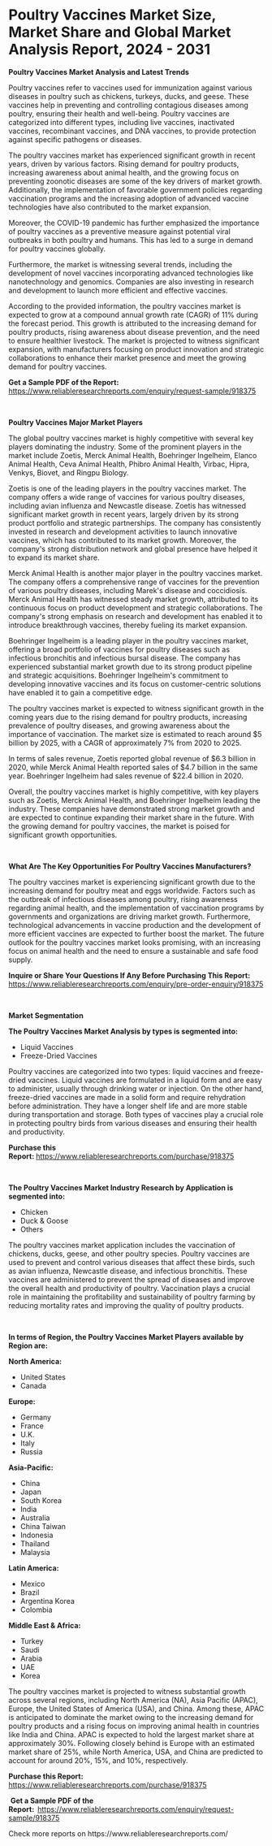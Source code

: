 <p><h1>Poultry Vaccines Market Size, Market Share and Global Market Analysis Report, 2024 - 2031</h1></p><p><strong>Poultry Vaccines Market Analysis and Latest Trends</strong></p>
<p><p>Poultry vaccines refer to vaccines used for immunization against various diseases in poultry such as chickens, turkeys, ducks, and geese. These vaccines help in preventing and controlling contagious diseases among poultry, ensuring their health and well-being. Poultry vaccines are categorized into different types, including live vaccines, inactivated vaccines, recombinant vaccines, and DNA vaccines, to provide protection against specific pathogens or diseases.</p><p>The poultry vaccines market has experienced significant growth in recent years, driven by various factors. Rising demand for poultry products, increasing awareness about animal health, and the growing focus on preventing zoonotic diseases are some of the key drivers of market growth. Additionally, the implementation of favorable government policies regarding vaccination programs and the increasing adoption of advanced vaccine technologies have also contributed to the market expansion.</p><p>Moreover, the COVID-19 pandemic has further emphasized the importance of poultry vaccines as a preventive measure against potential viral outbreaks in both poultry and humans. This has led to a surge in demand for poultry vaccines globally.</p><p>Furthermore, the market is witnessing several trends, including the development of novel vaccines incorporating advanced technologies like nanotechnology and genomics. Companies are also investing in research and development to launch more efficient and effective vaccines.</p><p>According to the provided information, the poultry vaccines market is expected to grow at a compound annual growth rate (CAGR) of 11% during the forecast period. This growth is attributed to the increasing demand for poultry products, rising awareness about disease prevention, and the need to ensure healthier livestock. The market is projected to witness significant expansion, with manufacturers focusing on product innovation and strategic collaborations to enhance their market presence and meet the growing demand for poultry vaccines.</p></p>
<p><strong>Get a Sample PDF of the Report:&nbsp;</strong> <a href="https://www.reliableresearchreports.com/enquiry/request-sample/918375">https://www.reliableresearchreports.com/enquiry/request-sample/918375</a></p>
<p>&nbsp;</p>
<p><strong>Poultry Vaccines Major Market Players</strong></p>
<p><p>The global poultry vaccines market is highly competitive with several key players dominating the industry. Some of the prominent players in the market include Zoetis, Merck Animal Health, Boehringer Ingelheim, Elanco Animal Health, Ceva Animal Health, Phibro Animal Health, Virbac, Hipra, Venkys, Biovet, and Ringpu Biology.</p><p>Zoetis is one of the leading players in the poultry vaccines market. The company offers a wide range of vaccines for various poultry diseases, including avian influenza and Newcastle disease. Zoetis has witnessed significant market growth in recent years, largely driven by its strong product portfolio and strategic partnerships. The company has consistently invested in research and development activities to launch innovative vaccines, which has contributed to its market growth. Moreover, the company's strong distribution network and global presence have helped it to expand its market share.</p><p>Merck Animal Health is another major player in the poultry vaccines market. The company offers a comprehensive range of vaccines for the prevention of various poultry diseases, including Marek's disease and coccidiosis. Merck Animal Health has witnessed steady market growth, attributed to its continuous focus on product development and strategic collaborations. The company's strong emphasis on research and development has enabled it to introduce breakthrough vaccines, thereby fueling its market expansion.</p><p>Boehringer Ingelheim is a leading player in the poultry vaccines market, offering a broad portfolio of vaccines for poultry diseases such as infectious bronchitis and infectious bursal disease. The company has experienced substantial market growth due to its strong product pipeline and strategic acquisitions. Boehringer Ingelheim's commitment to developing innovative vaccines and its focus on customer-centric solutions have enabled it to gain a competitive edge.</p><p>The poultry vaccines market is expected to witness significant growth in the coming years due to the rising demand for poultry products, increasing prevalence of poultry diseases, and growing awareness about the importance of vaccination. The market size is estimated to reach around $5 billion by 2025, with a CAGR of approximately 7% from 2020 to 2025.</p><p>In terms of sales revenue, Zoetis reported global revenue of $6.3 billion in 2020, while Merck Animal Health reported sales of $4.7 billion in the same year. Boehringer Ingelheim had sales revenue of $22.4 billion in 2020.</p><p>Overall, the poultry vaccines market is highly competitive, with key players such as Zoetis, Merck Animal Health, and Boehringer Ingelheim leading the industry. These companies have demonstrated strong market growth and are expected to continue expanding their market share in the future. With the growing demand for poultry vaccines, the market is poised for significant growth opportunities.</p></p>
<p>&nbsp;</p>
<p><strong>What Are The Key Opportunities For Poultry Vaccines Manufacturers?</strong></p>
<p><p>The poultry vaccines market is experiencing significant growth due to the increasing demand for poultry meat and eggs worldwide. Factors such as the outbreak of infectious diseases among poultry, rising awareness regarding animal health, and the implementation of vaccination programs by governments and organizations are driving market growth. Furthermore, technological advancements in vaccine production and the development of more efficient vaccines are expected to further boost the market. The future outlook for the poultry vaccines market looks promising, with an increasing focus on animal health and the need to ensure a sustainable and safe food supply.</p></p>
<p><strong>Inquire or Share Your Questions If Any Before Purchasing This Report:</strong> <a href="https://www.reliableresearchreports.com/enquiry/pre-order-enquiry/918375">https://www.reliableresearchreports.com/enquiry/pre-order-enquiry/918375</a></p>
<p>&nbsp;</p>
<p><strong>Market Segmentation</strong></p>
<p><strong>The Poultry Vaccines Market Analysis by types is segmented into:</strong></p>
<p><ul><li>Liquid Vaccines</li><li>Freeze-Dried Vaccines</li></ul></p>
<p><p>Poultry vaccines are categorized into two types: liquid vaccines and freeze-dried vaccines. Liquid vaccines are formulated in a liquid form and are easy to administer, usually through drinking water or injection. On the other hand, freeze-dried vaccines are made in a solid form and require rehydration before administration. They have a longer shelf life and are more stable during transportation and storage. Both types of vaccines play a crucial role in protecting poultry birds from various diseases and ensuring their health and productivity.</p></p>
<p><strong>Purchase this Report:&nbsp;</strong><a href="https://www.reliableresearchreports.com/purchase/918375">https://www.reliableresearchreports.com/purchase/918375</a></p>
<p>&nbsp;</p>
<p><strong>The Poultry Vaccines Market Industry Research by Application is segmented into:</strong></p>
<p><ul><li>Chicken</li><li>Duck & Goose</li><li>Others</li></ul></p>
<p><p>The poultry vaccines market application includes the vaccination of chickens, ducks, geese, and other poultry species. Poultry vaccines are used to prevent and control various diseases that affect these birds, such as avian influenza, Newcastle disease, and infectious bronchitis. These vaccines are administered to prevent the spread of diseases and improve the overall health and productivity of poultry. Vaccination plays a crucial role in maintaining the profitability and sustainability of poultry farming by reducing mortality rates and improving the quality of poultry products.</p></p>
<p>&nbsp;</p>
<p><strong>In terms of Region, the Poultry Vaccines Market Players available by Region are:</strong></p>
<p>
    <p> <strong> North America: </strong>
        <ul>
            <li>United States</li>
            <li>Canada</li>
        </ul>
        </p> 
    <p> <strong> Europe: </strong>
        <ul>
            <li>Germany</li>
            <li>France</li>
            <li>U.K.</li>
            <li>Italy</li>
            <li>Russia</li>
        </ul>
        </p> 
    <p> <strong> Asia-Pacific: </strong>
        <ul>
            <li>China</li>
            <li>Japan</li>
            <li>South Korea</li>
            <li>India</li>
            <li>Australia</li>
            <li>China Taiwan</li>
            <li>Indonesia</li>
            <li>Thailand</li>
            <li>Malaysia</li>
        </ul>
        </p> 
    <p> <strong> Latin America: </strong>
        <ul>
            <li>Mexico</li>
            <li>Brazil</li>
            <li>Argentina Korea</li>
            <li>Colombia</li>
        </ul>
        </p> 
    <p> <strong> Middle East & Africa: </strong>
        <ul>
            <li>Turkey</li>
            <li>Saudi</li>
            <li>Arabia</li>
            <li>UAE</li>
            <li>Korea</li>
        </ul>
    </p>
    </p>
<p><p>The poultry vaccines market is projected to witness substantial growth across several regions, including North America (NA), Asia Pacific (APAC), Europe, the United States of America (USA), and China. Among these, APAC is anticipated to dominate the market owing to the increasing demand for poultry products and a rising focus on improving animal health in countries like India and China. APAC is expected to hold the largest market share at approximately 30%. Following closely behind is Europe with an estimated market share of 25%, while North America, USA, and China are predicted to account for around 20%, 15%, and 10%, respectively.</p></p>
<p><strong>Purchase this Report: </strong><a href="https://www.reliableresearchreports.com/purchase/918375">https://www.reliableresearchreports.com/purchase/918375</a></p>
<p>&nbsp;<strong>Get a Sample PDF of the Report:&nbsp;&nbsp;</strong><a href="https://www.reliableresearchreports.com/enquiry/request-sample/918375">https://www.reliableresearchreports.com/enquiry/request-sample/918375</a></p>
<p><strong></strong></p>
<p>Check more reports on https://www.reliableresearchreports.com/</p>